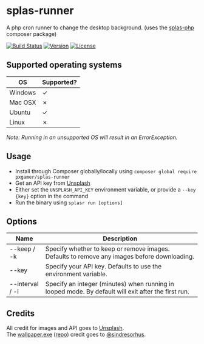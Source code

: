 # splas-runner

A php cron runner to change the desktop background. (uses the [splas-php][splas] composer package)

[![Build Status](https://travis-ci.org/PXgamer/splas-runner.svg?branch=master)](https://travis-ci.org/PXgamer/splas-runner)
[![Version](https://img.shields.io/packagist/v/pxgamer/splas-runner.svg)](https://packagist.org/p/pxgamer/splas-runner)
[![License](https://img.shields.io/packagist/l/pxgamer/splas-runner.svg)](https://opensource.org/licenses/mit-license)

## Supported operating systems

OS      | Supported?
------- | ----------
Windows | ✓
Mac OSX | ✗
Ubuntu  | ✓
Linux   | ✗

_Note: Running in an unsupported OS will result in an ErrorException._

## Usage

- Install through Composer globally/locally using `composer global require pxgamer/splas-runner`
- Get an API key from [Unsplash][us]
- Either set the `UNSPLASH_API_KEY` environment variable, or provide a `--key {key}` option in the command
- Run the binary using `splasr run [options]`

## Options

Name | Description
---- | -----
--keep / -k | Specify whether to keep or remove images. Defaults to remove any images before downloading.
--key | Specify your API key. Defaults to use the environment variable.
--interval / -i | Specify an integer (minutes) when running in looped mode. By default will exit after the first run.

## Credits

All credit for images and API goes to [Unsplash][us].  
The [wallpaper.exe](resources/bin) ([repo][wallpaper]) credit goes to [@sindresorhus][sindresorhus].  

[us]: https://unsplash.com
[wallpaper]: https://github.com/sindresorhus/win-wallpaper
[sindresorhus]: https://github.com/sindresorhus
[splas]: https://github.com/pxgamer/splas-php
